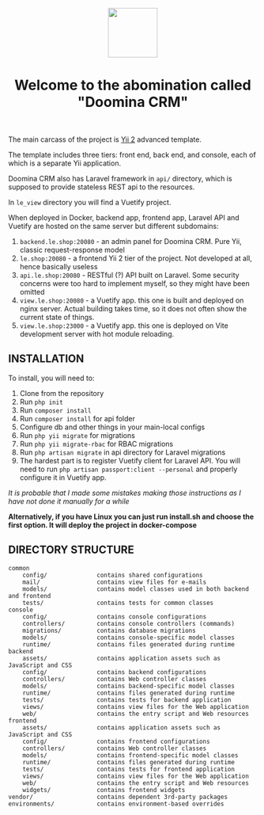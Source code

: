 <p align="center">
    <a href="https://github.com/yiisoft" target="_blank">
        <img src="https://avatars0.githubusercontent.com/u/993323" height="100px">
    </a>
    <h1 align="center">Welcome to the abomination called "Doomina CRM"</h1>
    <br>

[//]: # (</p>)

The main carcass of the project is [Yii 2](http://www.yiiframework.com/) advanced template.

The template includes three tiers: front end, back end, and console, each of which
is a separate Yii application.

Doomina CRM also has Laravel framework in <code>api/</code> directory, which is supposed to provide 
stateless REST api to the resources.

In <code>le_view</code> directory you will find a Vuetify project.

When deployed in Docker, backend app, frontend app, Laravel API and 
Vuetify are hosted on the same server but different subdomains:

<ol>
    <li><code>backend.le.shop:20080</code> - an admin panel for Doomina CRM. Pure Yii, classic request-response model</li>
    <li><code>le.shop:20080</code> - a frontend Yii 2 tier of the project. Not developed at all, hence basically useless </li>
    <li><code>api.le.shop:20080</code> - RESTful (?) API built on Laravel. Some security concerns were too hard to implement
        myself, so they might have been omitted</li>
    <li><code>view.le.shop:20080</code> - a Vuetify app. this one is built and deployed on nginx server. Actual building
        takes time, so it does not often show the current state of things.</li>
    <li><code>view.le.shop:23000</code> - a Vuetify app. this one is deployed on Vite development server with hot module reloading. </li>
</ol>



INSTALLATION
------------
To install, you will need to:
<ol>
    <li>Clone from the repository</li>
    <li>Run <code>php init</code> </li>
    <li>Run <code>composer install</code> </li>
    <li>Run <code>composer install</code> for api folder </li>
    <li>Configure db and other things in your main-local configs</li>
    <li>Run <code>php yii migrate</code> for migrations</li>
    <li>Run <code>php yii migrate-rbac</code> for RBAC migrations</li>
    <li>Run <code>php artisan migrate</code> in api directory for Laravel migrations</li>
    <li>The hardest part is to register Vuetify client for Laravel API. You will need to 
        run <code>php artisan passport:client --personal</code> and properly configure it in Vuetify app.</li>
</ol>

<i>It is probable that I made some mistakes making those instructions as I have not done it manually for a while</i>

<b>Alternatively, if you have Linux you can just run install.sh and choose 
the first option. It will deploy the project in docker-compose</b>

DIRECTORY STRUCTURE
-------------------

```
common
    config/              contains shared configurations
    mail/                contains view files for e-mails
    models/              contains model classes used in both backend and frontend
    tests/               contains tests for common classes    
console
    config/              contains console configurations
    controllers/         contains console controllers (commands)
    migrations/          contains database migrations
    models/              contains console-specific model classes
    runtime/             contains files generated during runtime
backend
    assets/              contains application assets such as JavaScript and CSS
    config/              contains backend configurations
    controllers/         contains Web controller classes
    models/              contains backend-specific model classes
    runtime/             contains files generated during runtime
    tests/               contains tests for backend application    
    views/               contains view files for the Web application
    web/                 contains the entry script and Web resources
frontend
    assets/              contains application assets such as JavaScript and CSS
    config/              contains frontend configurations
    controllers/         contains Web controller classes
    models/              contains frontend-specific model classes
    runtime/             contains files generated during runtime
    tests/               contains tests for frontend application
    views/               contains view files for the Web application
    web/                 contains the entry script and Web resources
    widgets/             contains frontend widgets
vendor/                  contains dependent 3rd-party packages
environments/            contains environment-based overrides
```
